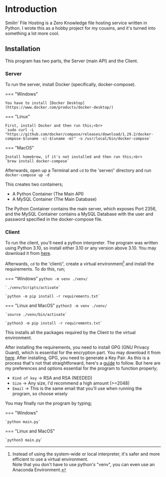 # Introduction
Smilin' File Hosting is a Zero Knowledge file hosting service written in Python. I wrote this as a hobby project for
my cousins, and it's turned into something a lot more cool.

## Installation
This program has two parts, the Server (main API) and the Client.

### Server
To run the server, install Docker (specifically, docker-compose).

=== "Windows"

    You have to install [Docker Desktop](https://www.docker.com/products/docker-desktop/)

=== "Linux"
    
    First, install Docker and then run this;<br>
    `sudo curl -L "https://github.com/docker/compose/releases/download/1.29.2/docker-compose-$(uname -s)-$(uname -m)" -o /usr/local/bin/docker-compose`

=== "MacOS"

    Install homebrew, if it's not installed and then run this;<br>
    `brew install docker-compose` 

Afterwards, open up a Terminal and `cd` to the 'server/' directory and run<br>
`docker-compose up -d`

This creates two containers;

- A Python Container (The Main API)
- A MySQL Container (The Main Database)

The Python Container contains the main server, which exposes Port 2356, and the
MySQL Container contains a MySQL Database with the user and password specified in the docker-compose file.

### Client
To run the client, you'll need a python interpreter. The program was written using Python 3.10, so install either 3.10
or any version above 3.10. You may download it from [here](https://www.python.org/downloads/).

Afterwards, `cd` to the 'client/', create a virtual environment[^1] and install the requirements. To do this, run;

[^1]:   Instead of using the system-wide or local interpreter, it's safer and more efficient to use a virtual
        environment.<br>Note that you don't have to use python's "venv", you can even use an Anaconda Environment.


=== "Windows"
    `python -m venv ./venv/`

    `./venv/Scripts/activate`

    `python -m pip install -r requirements.txt`

=== "Linux and MacOS"
    `python3 -m venv ./venv/`

    `source ./venv/bin/activate`

    `python3 -m pip install -r requirements.txt`

This installs all the packages required by the Client to the virtual environment.

After installing the requirements, you need to install GPG (GNU Privacy Guard), which is essential for the 
encryption part. You may download it from [here](https://gnupg.org/download/index.html). After installing, GPG, you
need to generate a Key Pair. As this is a process that's not that straightforward, here's a [guide](https://www.redhat.com/sysadmin/creating-gpg-keypairs)
to follow. But here are my preferences and options essential for the program to function properly;

* `Kind of key` -> RSA and RSA (NEEDED)
* `Size` -> Any size, I'd recommend a high amount (>=2048)
* `Email` -> This is the same email that you'll use when running the program, so choose wisely

You may finally run the program by typing;

=== "Windows"

    `python main.py`

=== "Linux and MacOS"

    `python3 main.py`